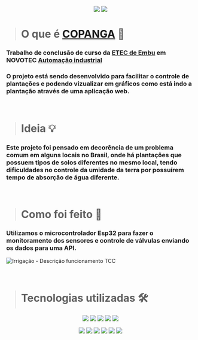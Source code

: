 <p align="center">
<img src="https://img.shields.io/badge/STATUS-EM DESENVOLVIMENTO-blue.svg"/>
<img src="https://img.shields.io/github/contributors/pedrofnseca/copanga.svg"/>
</p>


> # O que é [COPANGA](https://copanga.vercel.app/) 🤔
### Trabalho de conclusão de curso da [ETEC de Embu](https://www.vestibulinhoetec.com.br/unidades-cursos/escola.asp?c=394) em NOVOTEC [Automação industrial](https://www.vestibulinhoetec.com.br/unidades-cursos/curso.asp?c=402)

### O projeto está sendo desenvolvido para facilitar o controle de plantações e podendo vizualizar em gráficos como está indo a plantação através de uma aplicação web.

<br>

> # Ideia 💡
### Este projeto foi pensado em decorência de um problema comum em alguns locais no Brasil, onde há plantações que possuem tipos de solos diferentes no mesmo local, tendo dificuldades no controle da umidade da terra por possuírem tempo de absorção de água diferente.

<br>

> # Como foi feito 🤖

### Utilizamos o microcontrolador Esp32 para fazer o monitoramento dos sensores e controle de válvulas enviando os dados para uma API.

![Irrigação - Descrição funcionamento TCC](https://user-images.githubusercontent.com/97262778/179148177-cf6df30b-cb0a-46c7-ba9a-03c1241beca0.png)

<br>

> # Tecnologias utilizadas 🛠️
<p align="center"> 
<img src="https://img.shields.io/badge/javascript-%23323330.svg?style=for-the-badge&logo=javascript&logoColor=%23F7DF1E"/>
<img src="https://img.shields.io/badge/c++-%2300599C.svg?style=for-the-badge&logo=c%2B%2B&logoColor=white"/>
<img src="https://img.shields.io/badge/html5-%23E34F26.svg?style=for-the-badge&logo=html5&logoColor=white"/>
<img src="https://img.shields.io/badge/css3-%231572B6.svg?style=for-the-badge&logo=css3&logoColor=white"/>
<img src="https://img.shields.io/badge/mysql-%2300599C.svg?style=for-the-badge&logo=mysql&logoColor=white"/>
<p>

<p align="center">
<img src="https://img.shields.io/badge/node.js-6DA55F?style=for-the-badge&logo=node.js&logoColor=white"/>
<img src="https://img.shields.io/badge/React-20232A?style=for-the-badge&logo=react&logoColor=61DAFB"/>
<img src="https://img.shields.io/badge/heroku-%23430098.svg?style=for-the-badge&logo=heroku&logoColor=white"/>
<img src="https://img.shields.io/badge/-Arduino-00979D?style=for-the-badge&logo=Arduino&logoColor=white"/>
<img src="https://img.shields.io/badge/Vercel-000000?style=for-the-badge&logo=vercel&logoColor=white"/>
<img src="https://img.shields.io/badge/chart.js-F5788D.svg?style=for-the-badge&logo=chart.js&logoColor=white"/>
</p>
